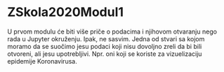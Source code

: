 # ZSkola2020Modul1

U prvom modulu će biti više priče o podacima i njihovom otvaranju nego rada u Jupyter okruženju. Ipak, ne sasvim. Jedna od stvari sa kojom moramo da se suočimo jesu podaci koji nisu dovoljno zreli da bi bili otvoreni, ali jesu upotrebljivi. Npr. oni koji se koriste za vizuelizaciju epidemije Koronavirusa.
